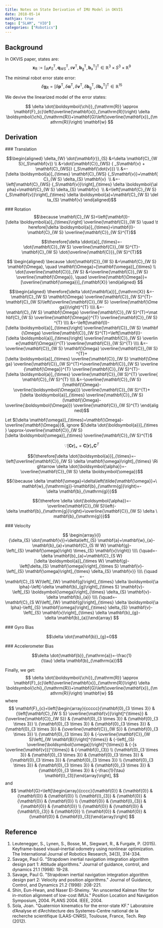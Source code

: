 ```yaml
---
title: Notes on State Derivation of IMU Model in OKVIS
date: 2018-05-14 
mathjax: true
tags: ["SLAM", "VIO"]
categories: ["Robotics"]
---
```

## Background
In OKVIS paper, states are:
$$
\mathbf{x}_{\mathrm{R}}:=\left[_{W} \mathbf{r}_{S}^{\mathrm{T}}, \mathbf{q}_{W S}^{\mathrm{T}}, s \mathbf{v}^{\mathrm{T}}, \mathbf{b}_{\mathrm{g}}^{\mathrm{T}}, \mathbf{b}_{\mathrm{a}}^{\mathrm{T}}\right]^{\mathrm{T}} \in \mathbb{R}^{3} \times S^{3} \times \mathbb{R}^{9}
$$

The minimal robot error state error:
$$
\delta \boldsymbol{\chi}_{\mathrm{R}}=\left[\delta \mathbf{p}^{\mathrm{T}}, \delta \boldsymbol{\alpha}^{\mathrm{T}}, \delta \mathbf{v}^{\mathrm{T}}, \delta \mathbf{b}_{\mathrm{g}}^{\mathrm{T}}, \delta \mathbf{b}_{\mathrm{a}}^{\mathrm{T}}\right]^{\mathrm{T}} \in \mathbb{R}^{15}
$$

We devive the linearized model of the error states:

$$
\delta \dot{\boldsymbol{\chi}}_{\mathrm{R}} \approx \mathbf{F}_{c}\left(\overline{\mathbf{x}}_{\mathrm{R}}\right) \delta \boldsymbol{\chi}_{\mathrm{R}}+\mathbf{G}\left(\overline{\mathbf{x}}_{\mathrm{R}}\right) \mathbf{w}
$$

## Derivation
### Translation

$$\begin{aligned} \delta_{W} \dot{\mathbf{r}}_{S} &=\delta \mathbf{C}_{WS}{_S\mathbf{v}}
\\ &=\dot{\mathbf{C}}_{WS} { _S\mathbf{v} + \mathbf{C}_{WS}} {_S\mathbf{\dot{v}}}
\\ &=-[\delta \boldsymbol{a}]_{\times} \mathbf{C}_{WS} {_S\mathbf{v}}+\mathbf{C}_{W S} \delta_{S} \mathbf{v} 
\\ &=-\left[\mathbf{C}_{WS} {_S\mathbf{v}}\right]_{\times} \delta \boldsymbol{\alpha}+\mathbf{C}_{W S} \delta_{S} \mathbf{v} 
\\ &=\left[\mathbf{C}_{W S}{_S\mathbf{v}}\right]_{\times} \delta \boldsymbol{a}+\mathbf{C}_{W S} \delta_{S} \mathbf{v} \end{aligned}$$

### Rotation
$$\because \mathbf{C}_{W S}=\left[\mathbf{I}-[\delta \boldsymbol{a}]_{\times}\right] \overline{\mathbf{C}}_{W S} \quad \therefore[\delta \boldsymbol{a}]_{\times}=\mathbf{I}-\mathbf{C}_{W S} \overline{\mathbf{C}}_{W S}^{T}$$

$$\therefore[\delta \ddot{a}]_{\times}=-\dot{\mathbf{C}}_{W S} \overline{\mathbf{C}}_{W S}^{T}-\mathbf{C}_{W S} \dot{\overline{\mathbf{C}}}_{W S}^{T}$$

$$
\begin{aligned} \because \dot{\mathbf{C}}_{W S} &=\mathbf{C}_{W S} \mathbf{\Omega}, \quad \mathbf{\Omega}=[\mathbf{\omega}]_{\times} \\ \dot{\overline{\mathbf{C}}}_{W S} &=\overline{\mathbf{C}}_{W S} \overline{\mathbf{\Omega}}, \quad \overline{\mathbf{\Omega}}=[\overline{\mathbf{\omega}}]_{\mathbf{X}} \end{aligned}
$$

$$\begin{aligned} \therefore[\delta \dot{\mathbf{a}}]_{\mathrm{X}} &=-\mathbf{C}_{W S} \mathbf{\Omega} \overline{\mathbf{C}}_{W S}^{T}-\mathbf{C}_{W S}\left(\overline{\mathbf{C}}_{W S} \overline{\mathbf{\Omega}}\right)^{T}
\\\\ &=-\mathbf{C}_{W S} \mathbf{\Omega} \overline{\mathbf{C}}_{W S}^{T}+\mathbf{C}_{W S} \overline{\mathbf{\Omega}}^{T} \overline{\mathbf{C}}_{W S}^{T}
\\\\ &=-\left[\mathbf{I}-[\delta \boldsymbol{a}]_{\times}\right] \overline{\mathbf{C}}_{W S} \mathbf{\Omega} \overline{\mathbf{C}}_{W S}^{T}+\left[\mathbf{I}-[\delta \boldsymbol{a}]_{\times}\right] \overline{\mathbf{C}}_{W S} \overline{\mathbf{\Omega}}^{T} \overline{\mathbf{C}}_{W S}^{T} \\\\
&=-\overline{\mathbf{C}}_{W S} \mathbf{\Omega} \overline{\mathbf{C}}_{W S}^{T}+[\delta \boldsymbol{a}]_{\times} \overline{\mathbf{C}}_{W S} \mathbf{\Omega} \overline{\mathbf{C}}_{W S}^{T}+\overline{\mathbf{C}}_{W S} \overline{\mathbf{\Omega}}^{T} \overline{\mathbf{C}}_{W S}^{T}-[\delta \boldsymbol{a}]_{\times} \overline{\mathbf{C}}_{W S}^{T} \overline{\mathbf{C}}_{W S}^{T} \\\\
&=-\overline{\mathbf{C}}_{W S}(\mathbf{\Omega}-\overline{\boldsymbol{\Omega}}) \overline{\mathbf{C}}_{W S}^{T}+[\delta \boldsymbol{a}]_{\times} \overline{\mathbf{C}}_{W S}(\mathbf{\Omega}-\overline{\boldsymbol{\Omega}}) \overline{\mathbf{C}}_{W S}^{T} \end{aligned}$$

Let $[\delta \mathbf{\omega}]_{\times}=\mathbf{\Omega}-\overline{\mathbf{\Omega}}$, ignore $[\delta \dot{\boldsymbol{a}}]_{\times} \approx-\overline{\mathbf{C}}_{W S}[\delta \boldsymbol{\omega}]_{\times} \overline{\mathbf{C}}_{W S}^{T}$

$${\because[\mathbf{C r}]_{\times}=\mathbf{C}[\mathbf{r}]_{\times} \mathbf{C}^{T}}$$

$${\therefore[\delta \dot{\boldsymbol{a}}]_{\times}=-\left[\overline{\mathbf{C}}_{W S} \delta \mathbf{\omega}\right]_{\times} \Rightarrow \delta \dot{\boldsymbol{\alpha}}=-\overline{\mathbf{C}}_{W S} \delta \boldsymbol{\omega}}$$

$${\because \delta \mathbf{\omega}=\delta\left(\tilde{\mathbf{\omega}}+\mathbf{w}_{\mathrm{g}}-\mathbf{b}_{\mathrm{g}}\right)=-\delta \mathbf{b}_{\mathrm{g}}}$$

$${\therefore \delta \dot{\boldsymbol{\alpha}}=-\overline{\mathbf{C}}_{W S}\left(-\delta \mathbf{b}_{\mathrm{g}}\right)=\overline{\mathbf{C}}_{W S} \delta \mathbf{b}_{\mathrm{g}}}$$

### Velocity

$$
\begin{array}{l}{\delta_{S} \dot{\mathbf{v}}=\delta\left(_{S} \mathbf{a}+\mathbf{w}_{a}-\mathbf{b}_{a}+\mathbf{C}_{S W W} \mathbf{g}-\left(_{S} \mathbf{\omega}\right) \times_{S} \mathbf{v}\right)} \\\\ {\quad=-\delta \mathbf{b}_{a}+\mathbf{C}_{S W}[\delta \boldsymbol{a}]_{\times W} \mathbf{g}-\left[\delta_{S} \mathbf{\omega}\right]_{\times S} \mathbf{v}-\left[_{S} \mathbf{\omega}\right]_{\times} \delta_{S} \mathbf{v}} \\\\ {\quad=-\mathbf{C}_{S W}\left[_{W} \mathbf{g}\right]_{\times} \delta \boldsymbol{\alpha}-\left[-\delta \mathbf{b}_{g}\right]_{\times S} \mathbf{v}-\left[_{S} \boldsymbol{\omega}\right]_{\times} \delta_{S} \mathbf{v}-\delta \mathbf{b}_{a}} \\\\ {\quad=-\mathbf{C}_{S W}\left[_{W} \mathbf{g}\right]_{\times} \delta \boldsymbol{\alpha}-\left[_{S} \mathbf{\omega}\right]_{\times} \delta_{S} \mathbf{v}-\left[_{S} \mathbf{v}\right]_{\times} \delta \mathbf{b}_{g}-\delta \mathbf{b}_{a}}\end{array}
$$

### Gyro Bias

$$\delta \dot{\mathbf{b}}_{g}=0$$

### Accelerometer Bias

$$\delta \dot{\mathbf{b}}_{\mathrm{a}}=-\frac{1}{\tau} \delta \mathbf{b}_{\mathrm{a}}$$

Finally, we get:
$$
\delta \dot{\boldsymbol{\chi}}_{\mathrm{R}} \approx \mathbf{F}_{c}\left(\overline{\mathbf{x}}_{\mathrm{R}}\right) \delta \boldsymbol{\chi}_{\mathrm{R}}+\mathbf{G}\left(\overline{\mathbf{x}}_{\mathrm{R}}\right) \mathbf{w}
$$
where
$$
\mathbf{F}_{c}=\left[\begin{array}{ccccc}{\mathbf{0}_{3 \times 3}} & {\left[\mathbf{C}_{W S S} \overline{\mathbf{v}}\right]^{\times}} & {\overline{\mathbf{C}}_{W S}} & {\mathbf{0}_{3 \times 3}} & {\mathbf{0}_{3 \times 3}} \\ {\mathbf{0}_{3 \times 3}} & {\mathbf{0}_{3 \times 3}} & {\mathbf{0}_{3 \times 3}} & {\overline{\mathbf{C}}_{W S}} & {\mathbf{0}_{3 \times 3}} \\ {\mathbf{0}_{3 \times 3}} & {-\overline{\mathbf{C}}_{W S}\left[_{W \mathbf{B}}\right]^{\times}} & {-\left[_{S} \overline{\boldsymbol{\omega}}\right]^{\times}} & {-[s \overline{\mathbf{v}}]^{\times}} & {-\mathbf{I}_{3}} \\ {\mathbf{0}_{3 \times 3}} & {\mathbf{0}_{3 \times 3}} & {\mathbf{0}_{3 \times 3}} & {\mathbf{0}_{3 \times 3}} & {\mathbf{0}_{3 \times 3}} \\ {\mathbf{0}_{3 \times 3}} & {\mathbf{0}_{3 \times 3}} & {\mathbf{0}_{3 \times 3}} & {\mathbf{0}_{3 \times 3}} & {-\frac{1}{\tau} \mathbf{I}_{3}}\end{array}\right],
$$
and
$$
\mathbf{G}=\left[\begin{array}{cccc}{\mathbf{0}} & {\mathbf{0}} & {\mathbf{0}} & {\mathbf{0}} \\ {\mathbf{I}_{3}} & {\mathbf{0}} & {\mathbf{0}} & {\mathbf{0}} \\ {\mathbf{0}} & {\mathbf{I}_{3}} & {\mathbf{0}} & {\mathbf{0}} \\ {\mathbf{0}} & {\mathbf{0}} & {\mathbf{I}_{3}} & {\mathbf{0}} \\ {\mathbf{0}} & {\mathbf{0}} & {\mathbf{0}} & {\mathbf{I}_{3}}\end{array}\right]
$$

## Reference
1. Leutenegger, S., Lynen, S., Bosse, M., Siegwart, R., & Furgale, P. (2015). Keyframe-based visual–inertial odometry using nonlinear optimization. The International Journal of Robotics Research, 34(3), 314-334.
2. Savage, Paul G. "Strapdown inertial navigation integration algorithm design part 1: Attitude algorithms." Journal of guidance, control, and dynamics 21.1 (1998): 19-28.
3. Savage, Paul G. "Strapdown inertial navigation integration algorithm design part 2: Velocity and position algorithms." Journal of Guidance, Control, and Dynamics 21.2 (1998): 208-221.
4. Shin, Eun-Hwan, and Naser El-Sheimy. "An unscented Kalman filter for in-motion alignment of low-cost IMUs." Position Location and Navigation Symposium, 2004. PLANS 2004. IEEE, 2004.
5. Sola, Joan. "Quaternion kinematics for the error-state KF." Laboratoire d’Analyse et d’Architecture des Systemes-Centre national de la recherche scientifique (LAAS-CNRS), Toulouse, France, Tech. Rep (2012).

